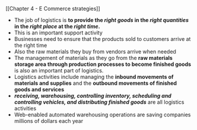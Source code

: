 
[[Chapter 4 - E Commerce strategies]]

- The job of logistics is **to provide the *right goods* in the *right quantities* in the *right place* at the *right time*.**
- This is an important support activity
- Businesses need to ensure that the products sold to customers arrive at the right time
- Also the raw materials they buy from vendors arrive when needed
- The management of materials as they go from the **raw materials storage area through production processes to become finished goods** is also an important part of logistics.
- Logistics activities include managing the **inbound movements of materials and supplies** and the **outbound movements of finished goods and services**
- ***receiving, warehousing, controlling inventory, scheduling and controlling vehicles, and distributing finished goods*** are all logistics activities
- Web-enabled automated warehousing operations are saving companies millions of dollars each year